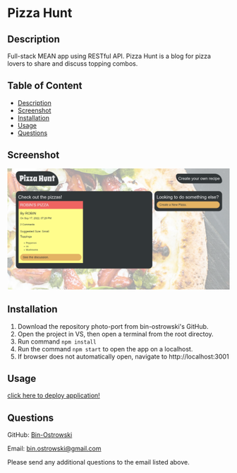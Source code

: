 # Pizza Hunt
        
  ## Description
  Full-stack MEAN app using RESTful API.
  Pizza Hunt is a blog for pizza lovers to share and discuss topping combos.
          
  ## Table of Content
  - [Description](#description)
  - [Screenshot](#screenshot)
  - [Installation](#installation)
  - [Usage](#usage)
  - [Questions](#questions)
  
  ## Screenshot

  ![Screenshot](./public/assets/images/screenshot.PNG)
  
  ## Installation
  1. Download the repository photo-port from bin-ostrowski's GitHub. 
  2. Open the project in VS, then open a terminal from the root directoy.
  3. Run command `npm install`
  4. Run the command `npm start` to open the app on a localhost.
  6. If browser does not automatically open, navigate to http://localhost:3001

  ## Usage
  [click here to deploy application!](https://salty-citadel-62296.herokuapp.com/)
  
  ## Questions
  GitHub: [Bin-Ostrowski](https://github.com/Bin-Ostrowski)
  
  Email: bin.ostrowski@gmail.com
  
  Please send any additional questions to the email listed above. 
